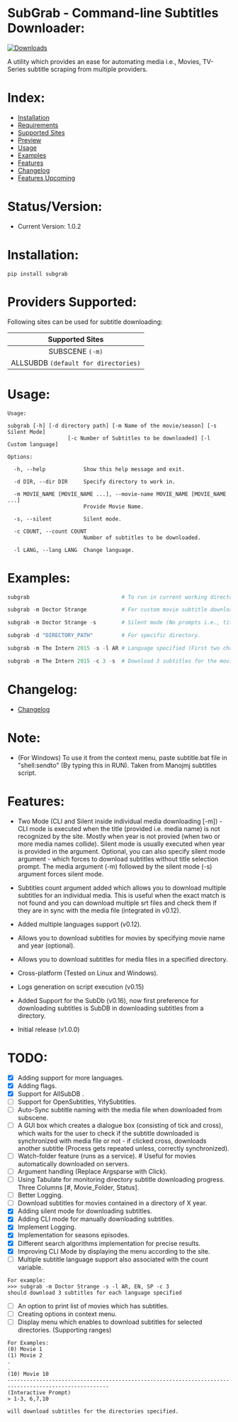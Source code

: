 # SubGrab - Command-line Subtitles Downloader:

[![Downloads](http://pepy.tech/badge/subgrab)](http://pepy.tech/count/subgrab)

A utility which provides an ease for automating media i.e., Movies, TV-Series subtitle scraping from multiple providers.

# Index:

* [Installation](https://github.com/RafayGhafoor/Subscene-Subtitle-Grabber#installation)
* [Requirements](https://github.com/RafayGhafoor/Subscene-Subtitle-Grabber#requirements)
* [Supported Sites](https://github.com/RafayGhafoor/Subscene-Subtitle-Grabber#providers-supported)
* [Preview](https://github.com/RafayGhafoor/Subscene-Subtitle-Grabber#preview)
* [Usage](https://github.com/RafayGhafoor/Subscene-Subtitle-Grabber#usage)
* [Examples](https://github.com/RafayGhafoor/Subscene-Subtitle-Grabber#examples)
* [Features](https://github.com/RafayGhafoor/Subscene-Subtitle-Grabber#features)
* [Changelog](https://github.com/RafayGhafoor/Subscene-Subtitle-Grabber#changelog)
* [Features Upcoming](https://github.com/RafayGhafoor/Subscene-Subtitle-Grabber#todo)

# Status/Version:

* Current Version: 1.0.2

# Installation:

`pip install subgrab`

# Providers Supported:

Following sites can be used for subtitle downloading:

<center>

|           Supported Sites            |
| :----------------------------------: |
|           SUBSCENE `(-m)`            |
| ALLSUBDB `(default for directories)` |

</center>

# Usage:

```
Usage:

subgrab [-h] [-d directory path] [-m Name of the movie/season] [-s Silent Mode]
                   [-c Number of Subtitles to be downloaded] [-l Custom language]

Options:

  -h, --help            Show this help message and exit.

  -d DIR, --dir DIR     Specify directory to work in.

  -m MOVIE_NAME [MOVIE_NAME ...], --movie-name MOVIE_NAME [MOVIE_NAME ...]
                        Provide Movie Name.

  -s, --silent          Silent mode.

  -c COUNT, --count COUNT
                        Number of subtitles to be downloaded.

  -l LANG, --lang LANG  Change language.
```

# Examples:

```python
subgrab                             # To run in current working directory.

subgrab -m Doctor Strange           # For custom movie subtitle download.

subgrab -m Doctor Strange -s        # Silent mode (No prompts i.e., title selection [if not found]).

subgrab -d "DIRECTORY_PATH"         # For specific directory.

subgrab -m The Intern 2015 -s -l AR # Language specified (First two characters of the language).

subgrab -m The Intern 2015 -c 3 -s  # Download 3 subtitles for the movie.
```

# Changelog:

* [Changelog](https://github.com/RafayGhafoor/Subscene-Subtitle-Grabber/blob/master/changelog.rst)

# Note:

* (For Windows) To use it from the context menu, paste subtitle.bat file in "shell:sendto" (By typing this in RUN).
  Taken from Manojmj subtitles script.

# Features:

* Two Mode (CLI and Silent inside individual media downloading [-m]) - CLI mode is executed when the title (provided i.e. media name) is not recognized by the site. Mostly when year is not provied (when two or more media names collide). Silent mode is usually executed when year is provided in the argument. Optional, you can also specify silent mode argument - which forces to download subtitles without title selection prompt. The media argument (-m) followed by the silent mode (-s) argument forces silent mode.

* Subtitles count argument added which allows you to download multiple subtitles for an individual media. This is useful when the exact match is not found and you can download multiple srt files and check them if they are in sync with the media file (integrated in v0.12).

* Added multiple languages support (v0.12).

* Allows you to download subtitles for movies by specifying movie name and year (optional).

* Allows you to download subtitles for media files in a specified directory.

* Cross-platform (Tested on Linux and Windows).

* Logs generation on script execution (v0.15)

* Added Support for the SubDb (v0.16), now first preference for downloading subtitles is SubDB in downloading subtitles from a directory.

* Initial release (v1.0.0)

# TODO:

* [x] Adding support for more languages.
* [x] Adding flags.
* [x] Support for AllSubDB .
* [ ] Support for OpenSubtitles, YifySubtitles.
* [ ] Auto-Sync subtitle naming with the media file when downloaded from subscene.
* [ ] A GUI box which creates a dialogue box (consisting of tick and cross), which waits for the user to check if the subtitle downloaded is synchronized with media file or not - if clicked cross, downloads another subtitle (Process gets repeated unless, correctly synchronized).
* [ ] Watch-folder feature (runs as a service). # Useful for movies automatically downloaded on servers.
* [ ] Argument handling (Replace Argsparse with Click).
* [ ] Using Tabulate for monitoring directory subtitle downloading progress. Three Columns [#, Movie_Folder, Status].
* [ ] Better Logging.
* [ ] Download subtitles for movies contained in a directory of X year.
* [x] Adding silent mode for downloading subtitles.
* [x] Adding CLI mode for manually downloading subtitles.
* [x] Implement Logging.
* [x] Implementation for seasons episodes.
* [x] Different search algorithms implementation for precise results.
* [x] Improving CLI Mode by displaying the menu according to the site.
* [ ] Multiple subtitle language support also associated with the count variable.

```
For example:
>>> subgrab -m Doctor Strange -s -l AR, EN, SP -c 3
should download 3 subtitles for each language specified
```

* [ ] An option to print list of movies which has subtitles.
* [ ] Creating options in context menu.
* [ ] Display menu which enables to download subtitles for selected directories. (Supporting ranges)

```
For Examples:
(0) Movie 1
(1) Movie 2
.
.
(10) Movie 10
------------------------------------------------------------------------------------------------------
(Interactive Prompt)
> 1-3, 6,7,10

will download subtitles for the directories specified.
```
